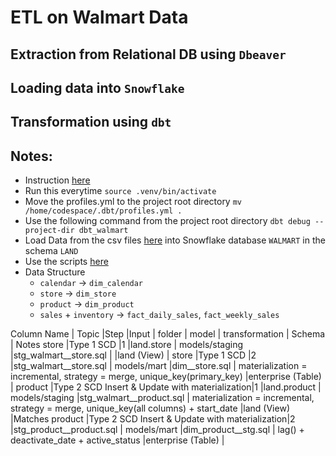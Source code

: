 # ETL on Walmart Data
## Extraction from Relational DB using `Dbeaver`
## Loading data into `Snowflake`
## Transformation using `dbt`

## Notes:
* Instruction [here](./instructions.pdf)
* Run this everytime `source .venv/bin/activate`
* Move the profiles.yml to the project root directory `mv /home/codespace/.dbt/profiles.yml .`
* Use the following command from the project root directory `dbt debug --project-dir dbt_walmart`
* Load Data from the csv files [here](https://s3.amazonaws.com/weclouddata/data/data/walmart%20raw%20data.zip) into Snowflake database `WALMART` in the schema `LAND`
* Use the scripts [here](./scripts/loading_and_eda.sql)
* Data Structure
    * `calendar` -> `dim_calendar`
    * `store` -> `dim_store`
    * `product` -> `dim_product`
    * `sales` + `inventory` -> `fact_daily_sales`, `fact_weekly_sales`


Column Name | Topic                                         |Step  |Input                    | folder            | model                   | transformation                                                                        | Schema             | Notes
store       |Type 1 SCD                                     |1     |land.store               | models/staging    |stg_walmart__store.sql   |                                                                                       |land (View)         |
store       |Type 1 SCD                                     |2     |stg_walmart__store.sql   | models/mart       |dim__store.sql           | materialization = incremental, strategy = merge, unique_key(primary_key)              |enterprise (Table)  |
product     |Type 2 SCD Insert & Update with materialization|1     |land.product             | models/staging    |stg_walmart__product.sql | materialization = incremental, strategy = merge, unique_key(all columns) + start_date |land (View)         |Matches 
product     |Type 2 SCD Insert & Update with materialization|2     |stg_product__product.sql | models/mart       |dim_product__stg.sql     | lag() + deactivate_date + active_status                                               |enterprise (Table)  |
